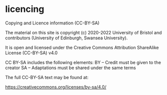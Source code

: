 # licencing
Copying and Licence information (CC-BY-SA)

The material on this site is copyright (c) 2020-2022 University of Bristol and contributors (University of Edinburgh, Swansea University).

It is open and licensed under the Creative Commons Attribution ShareAlike License (CC-BY-SA) v4.0 

CC BY-SA includes the following elements:
BY  – Credit must be given to the creator
SA  – Adaptations must be shared under the same terms

The full CC-BY-SA text may be found at:

https://creativecommons.org/licenses/by-sa/4.0/
